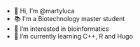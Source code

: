 - 👋 Hi, I’m @martyluca
- 📚 I'm a Biotechnology master student
- 👀 I’m interested in bioinformatics
- 🌱 I’m currently learning C++, R and Hugo
